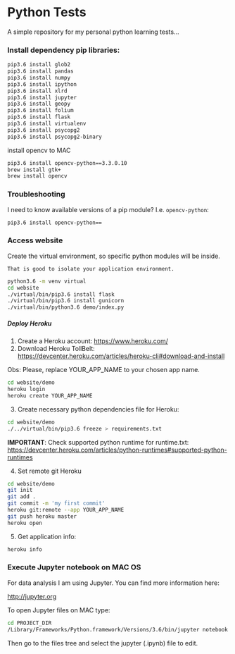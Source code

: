 # Python Tests

A simple repository for my personal python learning tests...


### Install dependency pip libraries:

```bash
pip3.6 install glob2
pip3.6 install pandas
pip3.6 install numpy
pip3.6 install ipython
pip3.6 install xlrd
pip3.6 install jupyter
pip3.6 install geopy
pip3.6 install folium
pip3.6 install flask
pip3.6 install virtualenv
pip3.6 install psycopg2
pip3.6 install psycopg2-binary
```

install opencv to MAC

```bash
pip3.6 install opencv-python==3.3.0.10
brew install gtk+
brew install opencv
```

### Troubleshooting

I need to know available versions of a pip module? I.e. `opencv-python`:

```bash
pip3.6 install opencv-python==
```

### Access website

Create the virtual environment, so specific python modules will be inside.

`That is good to isolate your application environment.`

```bash
python3.6 -m venv virtual
cd website
./virtual/bin/pip3.6 install flask
./virtual/bin/pip3.6 install gunicorn
./virtual/bin/python3.6 demo/index.py
```


##### Deploy Heroku

1. Create a Heroku account: https://www.heroku.com/
2. Download Heroku TollBelt: https://devcenter.heroku.com/articles/heroku-cli#download-and-install

Obs: Please, replace YOUR_APP_NAME to your chosen app name.

```bash
cd website/demo
heroku login
heroku create YOUR_APP_NAME
```

3. Create necessary python dependencies file for Heroku:

```bash
cd website/demo
./../virtual/bin/pip3.6 freeze > requirements.txt
```

**IMPORTANT**: Check supported python runtime for runtime.txt: https://devcenter.heroku.com/articles/python-runtimes#supported-python-runtimes


4. Set remote git Heroku


```bash
cd website/demo
git init
git add .
git commit -m 'my first commit'
heroku git:remote --app YOUR_APP_NAME
git push heroku master
heroku open
```

5. Get application info:

```bash
heroku info
```

### Execute Jupyter notebook on MAC OS

For data analysis I am using Jupyter. You can find more information here:

http://jupyter.org

To open Jupyter files on MAC type:

```bash
cd PROJECT_DIR
/Library/Frameworks/Python.framework/Versions/3.6/bin/jupyter notebook
```

Then go to the files tree and select the jupyter (.ipynb) file to edit. 